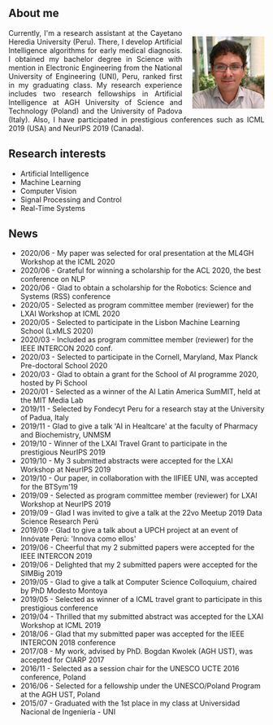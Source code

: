 <h2>About me</h2>
<p>
<img style="float: right; margin: 15px 0px 10px 20px;" src="/dennishnf-photo.jpg" alt="90" width="142" height="142" /> 
<p align="justify" style="text-indent:0"> 
<!-- <img style="float: left; margin: 15px 20px 10px 0px;" src="/dennishnf-photo.jpg" alt="90" width="142" height="142" /> 
<p align="justify" style="text-indent:0"> -->
Currently, I'm a research assistant at the Cayetano Heredia University (Peru). There, I develop Artificial Intelligence algorithms for early medical diagnosis. I obtained my bachelor degree in Science with mention in Electronic Engineering from the National University of Engineering (UNI), Peru, ranked first in my graduating class. My research experience includes two research fellowships in Artificial Intelligence at AGH University of Science and Technology (Poland) and the University of Padova (Italy). Also, I have participated in prestigious conferences such as ICML 2019 (USA) and NeurIPS 2019 (Canada).
</p>
</p>
<h2>Research interests</h2>
<p>
<ul>
<li>Artificial Intelligence</li>
<li>Machine Learning</li>
<li>Computer Vision</li>
<li>Signal Processing and Control</li>
<li>Real-Time Systems</li>
</ul>
</p>
<h2>News</h2>
<p>
<ul>
<li>2020/06 - My paper was selected for oral presentation at the ML4GH Workshop at the ICML 2020</li>
<li>2020/06 - Grateful for winning a scholarship for the ACL 2020, the best conference on NLP</li>
<li>2020/06 - Glad to obtain a scholarship for the Robotics: Science and Systems (RSS) conference</li>
<li>2020/05 - Selected as program committee member (reviewer) for the LXAI Workshop at ICML 2020</li>
<li>2020/05 - Selected to participate in the Lisbon Machine Learning School (LxMLS 2020)</li>
<li>2020/03 - Included as program committee member (reviewer) for the IEEE INTERCON 2020 conf.</li>
<li>2020/03 - Selected to participate in the Cornell, Maryland, Max Planck Pre-doctoral School 2020</li>
<li>2020/03 - Glad to obtain a grant for the School of AI programme 2020, hosted by Pi School</li>
<li>2020/01 - Selected as a winner of the AI Latin America SumMIT, held at the MIT Media Lab</li>
<li>2019/11 - Selected by Fondecyt Peru for a research stay at the University of Padua, Italy</li>
<li>2019/11 - Glad to give a talk 'AI in Healtcare' at the faculty of Pharmacy and Biochemistry, UNMSM</li>
<li>2019/10 - Winner of the LXAI Travel Grant to participate in the prestigious NeurIPS 2019</li>
<li>2019/10 - My 3 submitted abstracts were accepted for the LXAI Workshop at NeurIPS 2019</li>
<li>2019/10 - Our paper, in collaboration with the IIFIEE UNI, was accepted for the BTSym'19</li>
<li>2019/09 - Selected as program committee member (reviewer) for LXAI Workshop at NeurIPS 2019</li>
<li>2019/09 - Glad I was invited to give a talk at the 22vo Meetup 2019 Data Science Research Perú</li>
<li>2019/09 - Glad to give a talk about a UPCH project at an event of Innóvate Perú: 'Innova como ellos'</li>
<li>2019/06 - Cheerful that my 2 submitted papers were accepted for the IEEE INTERCON 2019</li>
<li>2019/06 - Delighted that my 2 submitted papers were accepted for the SIMBig 2019</li>
<li>2019/05 - Glad to give a talk at Computer Science Colloquium, chaired by PhD Modesto Montoya</li>
<li>2019/05 - Selected as winner of a ICML travel grant to participate in this prestigious conference</li>
<li>2019/04 - Thrilled that my submitted abstract was accepted for the LXAI Workshop at ICML 2019</li>
<li>2018/06 - Glad that my submitted paper was accepted for the IEEE INTERCON 2018 conference</li>
<li>2017/08 - My work, advised by PhD. Bogdan Kwolek (AGH UST), was accepted for CIARP 2017</li>
<li>2016/11 - Selected as a session chair for the UNESCO UCTE 2016 conference, Poland</li>
<li>2016/06 - Selected for a fellowship under the UNESCO/Poland Program at the AGH UST, Poland</li>
<li>2015/07 - Graduated with the 1st place in my class at Universidad Nacional de Ingeniería - UNI</li>
</ul>
</p>
